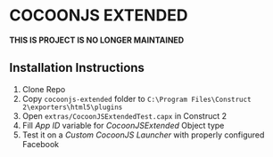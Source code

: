 COCOONJS EXTENDED
=================

**THIS IS PROJECT IS NO LONGER MAINTAINED**


Installation Instructions
-------------------------

1. Clone Repo
2. Copy `cocoonjs-extended` folder to `C:\Program Files\Construct 2\exporters\html5\plugins`
3. Open `extras/CocoonJSExtendedTest.capx` in Construct 2
4. Fill *App ID* variable for *CocoonJSExtended* Object type
5. Test it on a *Custom CocoonJS Launcher* with properly configured Facebook
